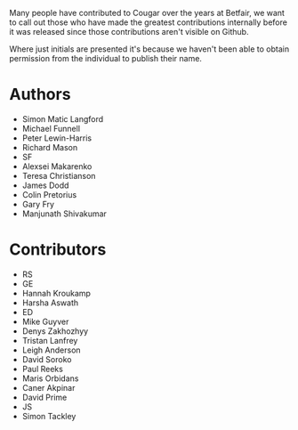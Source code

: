 Many people have contributed to Cougar over the years at Betfair, we want to call out those who have made the greatest contributions internally before it was released since those contributions aren't visible on Github.

Where just initials are presented it's because we haven't been able to obtain permission from the individual to publish their name.

Authors
=======
* Simon Matic Langford
* Michael Funnell
* Peter Lewin-Harris
* Richard Mason	 
* SF
* Alexsei Makarenko 
* Teresa Christianson
* James Dodd 
* Colin Pretorius
* Gary Fry	
* Manjunath Shivakumar


Contributors
============
* RS
* GE
* Hannah Kroukamp	
* Harsha Aswath
* ED
* Mike Guyver 
* Denys Zakhozhyy
* Tristan Lanfrey
* Leigh Anderson 
* David Soroko
* Paul Reeks 
* Maris Orbidans
* Caner Akpinar	
* David Prime 
* JS
* Simon Tackley
